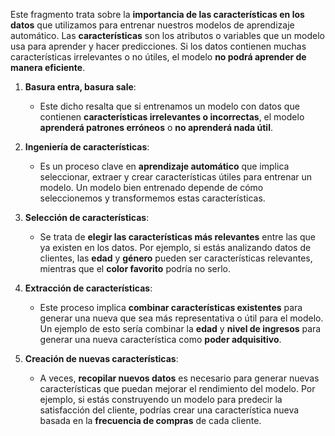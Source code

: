Este fragmento trata sobre la **importancia de las características en los datos** que utilizamos para entrenar nuestros modelos de aprendizaje automático. Las **características** son los atributos o variables que un modelo usa para aprender y hacer predicciones. Si los datos contienen muchas características irrelevantes o no útiles, el modelo **no podrá aprender de manera eficiente**.

1. **Basura entra, basura sale**:
    
    - Este dicho resalta que si entrenamos un modelo con datos que contienen **características irrelevantes o incorrectas**, el modelo **aprenderá patrones erróneos** o **no aprenderá nada útil**.
2. **Ingeniería de características**:
    
    - Es un proceso clave en **aprendizaje automático** que implica seleccionar, extraer y crear características útiles para entrenar un modelo. Un modelo bien entrenado depende de cómo seleccionemos y transformemos estas características.
3. **Selección de características**:
    
    - Se trata de **elegir las características más relevantes** entre las que ya existen en los datos. Por ejemplo, si estás analizando datos de clientes, las **edad** y **género** pueden ser características relevantes, mientras que el **color favorito** podría no serlo.
4. **Extracción de características**:
    
    - Este proceso implica **combinar características existentes** para generar una nueva que sea más representativa o útil para el modelo. Un ejemplo de esto sería combinar la **edad** y **nivel de ingresos** para generar una nueva característica como **poder adquisitivo**.
5. **Creación de nuevas características**:
    
    - A veces, **recopilar nuevos datos** es necesario para generar nuevas características que puedan mejorar el rendimiento del modelo. Por ejemplo, si estás construyendo un modelo para predecir la satisfacción del cliente, podrías crear una característica nueva basada en la **frecuencia de compras** de cada cliente.